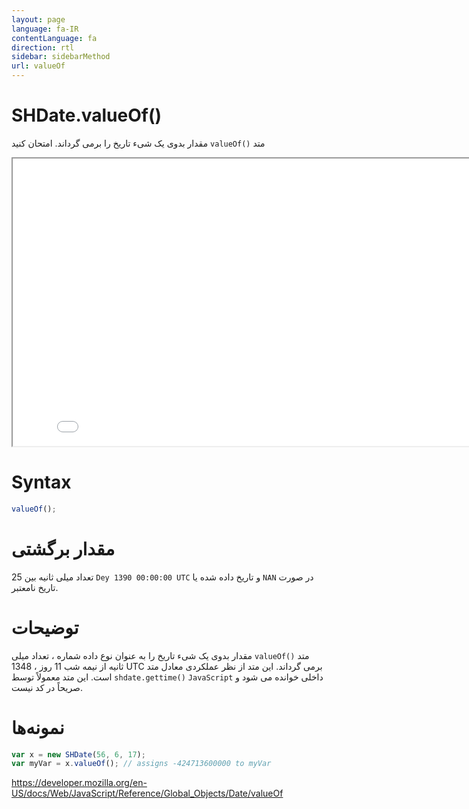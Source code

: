 ```yaml
---
layout: page
language: fa-IR
contentLanguage: fa
direction: rtl
sidebar: sidebarMethod
url: valueOf
---
```


# SHDate.valueOf()

متد <code dir = "ltr">valueOf()</code> مقدار بدوی یک شیء تاریخ را برمی گرداند.
امتحان کنید

<iframe style="width: 830px; height: 460px;" src="/SHDateTime-js/examples/live.html?function=valueOf" title="MDN Web Docs Interactive Example" loading="lazy"></iframe>
<br/>

# Syntax

```js
valueOf();
```

# مقدار برگشتی

تعداد میلی ثانیه بین 25 `Dey 1390 00:00:00 UTC` و تاریخ داده شده یا `NAN` در صورت تاریخ نامعتبر.

# توضیحات

متد <code dir = "ltr">valueOf()</code> مقدار بدوی یک شیء تاریخ را به عنوان نوع داده شماره ، تعداد میلی ثانیه از نیمه شب 11 روز ، 1348 UTC برمی گرداند.
این متد از نظر عملکردی معادل متد <code dir = "ltr">shdate.gettime()</code> است.
این متد معمولاً توسط `JavaScript` داخلی خوانده می شود و صریحاً در کد نیست.

# نمونه‌ها

```js
var x = new SHDate(56, 6, 17);
var myVar = x.valueOf(); // assigns -424713600000 to myVar
```

https://developer.mozilla.org/en-US/docs/Web/JavaScript/Reference/Global_Objects/Date/valueOf
